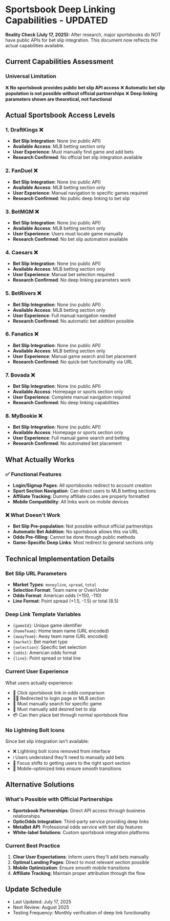 # Sportsbook Deep Linking Capabilities - UPDATED

**Reality Check (July 17, 2025):** After research, major sportsbooks do NOT have public APIs for bet slip integration. This document now reflects the actual capabilities available.

## Current Capabilities Assessment

### Universal Limitation
❌ **No sportsbook provides public bet slip API access**
❌ **Automatic bet slip population is not possible without official partnerships**
❌ **Deep linking parameters shown are theoretical, not functional**

## Actual Sportsbook Access Levels

### 1. DraftKings ❌
- **Bet Slip Integration**: None (no public API)
- **Available Access**: MLB betting section only
- **User Experience**: Must manually find game and add bets
- **Research Confirmed**: No official bet slip integration available

### 2. FanDuel ❌  
- **Bet Slip Integration**: None (no public API)
- **Available Access**: MLB betting section only  
- **User Experience**: Manual navigation to specific games required
- **Research Confirmed**: No public deep linking to bet slip

### 3. BetMGM ❌
- **Bet Slip Integration**: None (no public API)
- **Available Access**: MLB betting section only
- **User Experience**: Users must locate game manually
- **Research Confirmed**: No bet slip automation available

### 4. Caesars ❌
- **Bet Slip Integration**: None (no public API)
- **Available Access**: MLB betting section only
- **User Experience**: Manual bet selection required
- **Research Confirmed**: No deep linking parameters work

### 5. BetRivers ❌
- **Bet Slip Integration**: None (no public API)
- **Available Access**: MLB betting section only
- **User Experience**: Full manual navigation needed
- **Research Confirmed**: No automatic bet addition possible

### 6. Fanatics ❌
- **Bet Slip Integration**: None (no public API)
- **Available Access**: MLB betting section only
- **User Experience**: Manual game search and bet placement
- **Research Confirmed**: No quick-bet functionality via URL

### 7. Bovada ❌
- **Bet Slip Integration**: None (no public API)
- **Available Access**: Homepage or sports section only
- **User Experience**: Complete manual navigation required
- **Research Confirmed**: No deep linking capabilities

### 8. MyBookie ❌
- **Bet Slip Integration**: None (no public API)
- **Available Access**: Homepage or sports section only
- **User Experience**: Full manual game search and betting
- **Research Confirmed**: No automated bet placement

## What Actually Works

### ✅ Functional Features
- **Login/Signup Pages**: All sportsbooks redirect to account creation
- **Sport Section Navigation**: Can direct users to MLB betting sections
- **Affiliate Tracking**: Dummy affiliate codes are properly formatted
- **Mobile Compatibility**: All links work on mobile devices

### ❌ What Doesn't Work
- **Bet Slip Pre-population**: Not possible without official partnerships
- **Automatic Bet Addition**: No sportsbook allows this via URL
- **Odds Pre-filling**: Cannot be done through public methods
- **Game-Specific Deep Links**: Most redirect to general sections only

## Technical Implementation Details

### Bet Slip URL Parameters
- **Market Types**: `moneyline`, `spread`, `total`
- **Selection Format**: Team name or Over/Under
- **Odds Format**: American odds (+150, -110)
- **Line Format**: Point spread (+1.5, -1.5) or total (8.5)

### Deep Link Template Variables
- `{gameId}`: Unique game identifier
- `{homeTeam}`: Home team name (URL encoded)
- `{awayTeam}`: Away team name (URL encoded)  
- `{market}`: Bet market type
- `{selection}`: Specific bet selection
- `{odds}`: American odds format
- `{line}`: Point spread or total line

### Current User Experience
What users actually experience:
- 🔗 Click sportsbook link in odds comparison
- 🏃‍♂️ Redirected to login page or MLB section
- 👀 Must manually search for specific game
- 📝 Must manually add desired bet to slip
- 💳 Can then place bet through normal sportsbook flow

### No Lightning Bolt Icons
Since bet slip integration isn't available:
- ❌ Lightning bolt icons removed from interface
- ℹ️ Users understand they'll need to manually add bets  
- 🎯 Focus shifts to getting users to the right sport section
- 📱 Mobile-optimized links ensure smooth transitions

## Alternative Solutions

### What's Possible with Official Partnerships
- **Sportsbook Partnerships**: Direct API access through business relationships
- **OpticOdds Integration**: Third-party service providing deep links
- **MetaBet API**: Professional odds service with bet slip features
- **White-label Solutions**: Custom sportsbook integration platforms

### Current Best Practice
1. **Clear User Expectations**: Inform users they'll add bets manually
2. **Optimal Landing Pages**: Direct to most relevant section possible  
3. **Mobile Optimization**: Ensure smooth mobile transitions
4. **Affiliate Tracking**: Maintain proper attribution through the flow

## Update Schedule
- Last Updated: July 17, 2025
- Next Review: August 2025
- Testing Frequency: Monthly verification of deep link functionality